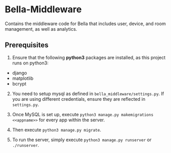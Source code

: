 # Bella-Middleware

Contains the middleware code for Bella that includes user, device, and room management, as well as analytics.

## Prerequisites

1. Ensure that the following **python3** packages are installed, as this project runs on python3:
* django
* matplotlib
* bcrypt

2. You need to setup mysql as defined in `bella_middleware/settings.py`. If you are using different credentials, ensure they are reflected in `settings.py`.

3. Once MySQL is set up, execute `python3 manage.py makemigrations <<appname>>` for every app within the server.

4. Then execute `python3 manage.py migrate`.
5. To run the server, simply execute `python3 manage.py runserver` or `./runserver`.
